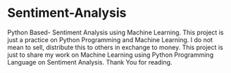 # Sentiment-Analysis
Python Based- Sentiment Analysis using Machine Learning.
This project is just a practice on Python Programming and Machine Learning. I do not mean to sell, distribute this to others in exchange to money. This project is just to share my work on Machine Learning using Python Programming Language on Sentiment Analysis. Thank You for reading.
